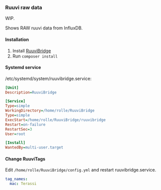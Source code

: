 ### Ruuvi raw data

WIP.

Shows RAW ruuvi data from InfluxDB.

#### Installation

1. Install [RuuviBridge](https://github.com/Scrin/RuuviBridge)
2. Run `composer install`

#### Systemd service

/etc/systemd/system/ruuvibridge.service:

```ini
[Unit]
Description=RuuviBridge

[Service]
Type=simple
WorkingDirectory=/home/rolle/RuuviBridge
Type=simple
ExecStart=/home/rolle/RuuviBridge/ruuvibridge
Restart=on-failure
RestartSec=3
User=root

[Install]
WantedBy=multi-user.target
```

#### Change RuuviTags

Edit `/home/rolle/RuuviBridge/config.yml` and restart ruuvibridge.service.

```yml
tag_names:
  mac: Terassi
```
